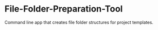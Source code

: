# File-Folder-Preparation-Tool
Command line app that creates file folder structures for project templates. 
